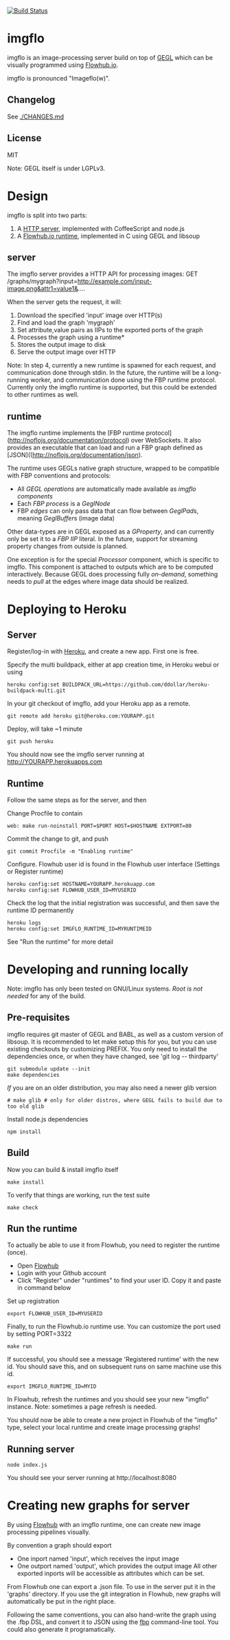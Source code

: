 [![Build Status](https://travis-ci.org/jonnor/imgflo.svg?branch=master)](https://travis-ci.org/jonnor/imgflo)

imgflo
==========
imgflo is an image-processing server build on top of [GEGL](http://gegl.org)
which can be visually programmed using [Flowhub.io](http://flowhub.io).

imgflo is pronounced "Imageflo(w)".


Changelog
----------
See [./CHANGES.md](./CHANGES.md)

License
--------
MIT

Note: GEGL itself is under LGPLv3.


Design
==========

imgflo is split into two parts:
1. A [HTTP server](./server.coffee), implemented with CoffeeScript and node.js
2. A [Flowhub.io runtime](./lib), implemented in C using GEGL and libsoup

server
-------
The imgflo server provides a HTTP API for processing images: 
    GET /graphs/mygraph?input=http://example.com/input-image.png&attr1=value1&....

When the server gets the request, it will:
1. Download the specified 'input' image over HTTP(s)
2. Find and load the graph 'mygraph'
3. Set attribute,value pairs as IIPs to the exported ports of the graph
4. Processes the graph using a runtime*
5. Stores the output image to disk
6. Serve the output image over HTTP

Note: In step 4, currently a new runtime is spawned for each request, and communication done through stdin.
In the future, the runtime will be a long-running worker, and communication done using the FBP runtime protocol.
Currently only the imgflo runtime is supported, but this could be extended to other runtimes as well.

runtime
--------
The imgflo runtime implements the [FBP runtime protocol]
(http://noflojs.org/documentation/protocol) over WebSockets.
It also provides an executable that can load and run a FBP graph defined as
[JSON]((http://noflojs.org/documentation/json).

The runtime uses GEGLs native graph structure, wrapped to be compatible with
FBP conventions and protocols:
* All *GEGL operations* are automatically made available as *imgflo components*
* Each *FBP process* is a *GeglNode*
* FBP *edges* can only pass data that can flow between *GeglPad*s, meaning *GeglBuffer*s (image data)

Other data-types are in GEGL exposed as a *GProperty*, and can currently only be set it to a *FBP IIP* literal.
In the future, support for streaming property changes from outside is planned.

One exception is for the special *Processor* component, which is specific to imgflo.
This component is attached to outputs which are to be computed interactively.
Because GEGL does processing fully *on-demand*, something needs to *pull* at the edges
where image data should be realized.


Deploying to Heroku
==========================

Server
--------
Register/log-in with [Heroku](http://heroku.com), and create a new app. First one is free.

Specify the multi buildpack, either at app creation time, in Heroku webui or using

    heroku config:set BUILDPACK_URL=https://github.com/ddollar/heroku-buildpack-multi.git

In your git checkout of imgflo, add your Heroku app as a remote.

    git remote add heroku git@heroku.com:YOURAPP.git

Deploy, will take ~1 minute

    git push heroku

You should now see the imgflo server running at http://YOURAPP.herokuapps.com


Runtime
--------
Follow the same steps as for the server, and then

Change Procfile to contain

    web: make run-noinstall PORT=$PORT HOST=$HOSTNAME EXTPORT=80

Commit the change to git, and push

    git commit Procfile -m "Enabling runtime"

Configure. Flowhub user id is found in the Flowhub user interface (Settings or Register runtime)

    heroku config:set HOSTNAME=YOURAPP.herokuapp.com
    heroku config:set FLOWHUB_USER_ID=MYUSERID

Check the log that the initial registration was successful, and then save the runtime ID permanently

    heroku logs
    heroku config:set IMGFLO_RUNTIME_ID=MYRUNTIMEID

See "Run the runtime" for more detail

Developing and running locally
==========================
Note: imgflo has only been tested on GNU/Linux systems.
_Root is not needed_ for any of the build.

Pre-requisites
---------------
imgflo requires git master of GEGL and BABL, as well as a custom version of libsoup.
It is recommended to let make setup this for you, but you can use existing checkouts
by customizing PREFIX.
You only need to install the dependencies once, or when they have changed, see 'git log -- thirdparty'

    git submodule update --init
    make dependencies

_If_ you are on an older distribution, you may also need a newer glib version

    # make glib # only for older distros, where GEGL fails to build due to too old glib

Install node.js dependencies

    npm install

Build
-------
Now you can build & install imgflo itself

    make install

To verify that things are working, run the test suite

    make check

Run the runtime
----------------

To actually be able to use it from Flowhub, you need to register the runtime (once).
* Open [Flowhub](http://app.flowhub.io)
* Login with your Github account
* Click "Register" under "runtimes" to find your user ID. Copy it and paste in command below

Set up registration

    export FLOWHUB_USER_ID=MYUSERID

Finally, to run the Flowhub.io runtime use.
You can customize the port used by setting PORT=3322

    make run

If successful, you should see a message 'Registered runtime' with the new id.
You should save this, and on subsequent runs on same machine use this id.

    export IMGFLO_RUNTIME_ID=MYID

In Flowhub, refresh the runtimes and you should see your new "imgflo" instance. 
Note: sometimes a page refresh is needed.

You should now be able to create a new project in Flowhub of the "imgflo" type,
select your local runtime and create image processing graphs!

Running server
----------------

    node index.js

You should see your server running at http://localhost:8080


Creating new graphs for server
=============================

By using [Flowhub](http://app.flowhub.io) with an imgflo runtime,
one can create new image processing pipelines visually.

By convention a graph should export
* One inport named 'input', which receives the input image
* One outport named 'output', which provides the output image
All other exported inports will be accessible as attributes which can be set.

From Flowhub one can export a .json file. To use in the server put it in the 'graphs' directory.
If you use the git integration in Flowhub, new graphs will automatically be put in the right place.

Following the same conventions, you can also hand-write the graph using the .fbp DSL, 
and convert it to JSON using the [fbp](http://github.com/noflo/fbp) command-line tool.
You could also generate it programatically.

